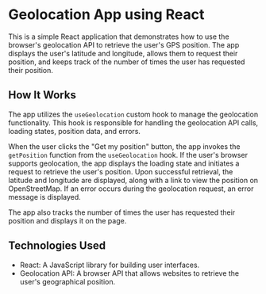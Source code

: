 # Geolocation App using React

This is a simple React application that demonstrates how to use the browser's geolocation API to retrieve the user's GPS position. The app displays the user's latitude and longitude, allows them to request their position, and keeps track of the number of times the user has requested their position.

## How It Works

The app utilizes the `useGeolocation` custom hook to manage the geolocation functionality. This hook is responsible for handling the geolocation API calls, loading states, position data, and errors.

When the user clicks the "Get my position" button, the app invokes the `getPosition` function from the `useGeolocation` hook. If the user's browser supports geolocation, the app displays the loading state and initiates a request to retrieve the user's position. Upon successful retrieval, the latitude and longitude are displayed, along with a link to view the position on OpenStreetMap. If an error occurs during the geolocation request, an error message is displayed.

The app also tracks the number of times the user has requested their position and displays it on the page.

## Technologies Used

- React: A JavaScript library for building user interfaces.
- Geolocation API: A browser API that allows websites to retrieve the user's geographical position.


